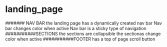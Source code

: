 # landing_page
#######   NAV BAR
the landing page has a dynamically created nav bar
Nav bar changes color when active
Nav bar is a sticky type of navigation
###########SECTIONS
the sections are collapsible
the sectionas change color when active
###########FOOTER
has a top of page scroll button
